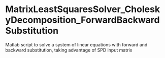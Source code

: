 # MatrixLeastSquaresSolver_CholeskyDecomposition_ForwardBackwardSubstitution
Matlab script to solve a system of linear equations with forward and backward substitution, taking advantage of SPD input matrix
